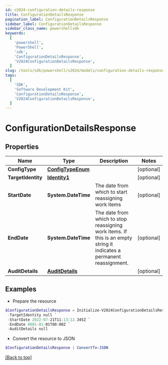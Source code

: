 ```yaml
---
id: v2024-configuration-details-response
title: ConfigurationDetailsResponse
pagination_label: ConfigurationDetailsResponse
sidebar_label: ConfigurationDetailsResponse
sidebar_class_name: powershellsdk
keywords:
  [
    'powershell',
    'PowerShell',
    'sdk',
    'ConfigurationDetailsResponse',
    'V2024ConfigurationDetailsResponse',
  ]
slug: /tools/sdk/powershell/v2024/models/configuration-details-response
tags:
  [
    'SDK',
    'Software Development Kit',
    'ConfigurationDetailsResponse',
    'V2024ConfigurationDetailsResponse',
  ]
---
```


# ConfigurationDetailsResponse

## Properties

| Name | Type | Description | Notes |
| --- | --- | --- | --- |
| **ConfigType** | [**ConfigTypeEnum**](config-type-enum) |  | [optional] |
| **TargetIdentity** | [**Identity1**](identity1) |  | [optional] |
| **StartDate** | **System.DateTime** | The date from which to start reassigning work items | [optional] |
| **EndDate** | **System.DateTime** | The date from which to stop reassigning work items. If this is an empty string it indicates a permanent reassignment. | [optional] |
| **AuditDetails** | [**AuditDetails**](audit-details) |  | [optional] |

## Examples

- Prepare the resource

```powershell
$ConfigurationDetailsResponse = Initialize-V2024ConfigurationDetailsResponse  -ConfigType null `
 -TargetIdentity null `
 -StartDate 2022-07-21T11:13:12.345Z `
 -EndDate 0001-01-01T00:00Z `
 -AuditDetails null
```

- Convert the resource to JSON

```powershell
$ConfigurationDetailsResponse | ConvertTo-JSON
```

[[Back to top]](#)
